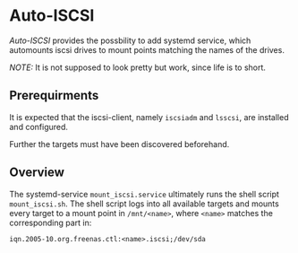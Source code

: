 # Auto-ISCSI

*Auto-ISCSI* provides the possbility to add systemd service, which automounts iscsi drives
to mount points matching the names of the drives. 

*NOTE:* It is not supposed to look pretty but work, since life is to short.

## Prerequirments

It is expected that the iscsi-client, namely `iscsiadm` and `lsscsi`, are installed and 
configured.

Further the targets must have been discovered beforehand.

## Overview

The systemd-service `mount_iscsi.service` ultimately runs the shell script `mount_iscsi.sh`.
The shell script logs into all available targets and mounts every target to a mount point
in `/mnt/<name>`, where `<name>` matches the corresponding part in:
```
iqn.2005-10.org.freenas.ctl:<name>.iscsi;/dev/sda
```


